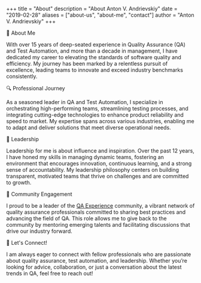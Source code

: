 +++
title = "About"
description = "About Anton V. Andrievskiy"
date = "2019-02-28"
aliases = ["about-us", "about-me", "contact"]
author = "Anton V. Andrievskiy"
+++

🚀 About Me

With over 15 years of deep-seated experience in Quality Assurance (QA) and Test Automation, and more than a decade in management, I have dedicated my career to elevating the standards of software quality and efficiency. My journey has been marked by a relentless pursuit of excellence, leading teams to innovate and exceed industry benchmarks consistently.

🔍 Professional Journey

As a seasoned leader in QA and Test Automation, I specialize in orchestrating high-performing teams, streamlining testing processes, and integrating cutting-edge technologies to enhance product reliability and speed to market. My expertise spans across various industries, enabling me to adapt and deliver solutions that meet diverse operational needs.

🌟 Leadership

Leadership for me is about influence and inspiration. Over the past 12 years, I have honed my skills in managing dynamic teams, fostering an environment that encourages innovation, continuous learning, and a strong sense of accountability. My leadership philosophy centers on building transparent, motivated teams that thrive on challenges and are committed to growth.

👥 Community Engagement

I proud to be a leader of the [QA Experience](https://t.me/+ajl2toagjDVhZWQ6) community, a vibrant network of quality assurance professionals committed to sharing best practices and advancing the field of QA. This role allows me to give back to the community by mentoring emerging talents and facilitating discussions that drive our industry forward.

🔗 Let's Connect!

I am always eager to connect with fellow professionals who are passionate about quality assurance, test automation, and leadership. Whether you’re looking for advice, collaboration, or just a conversation about the latest trends in QA, feel free to reach out!